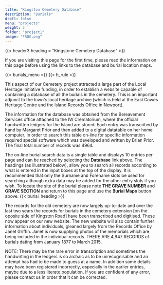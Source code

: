```yaml
---
title: "Kingston Cemetery Database"
description: "Burials"
draft: false
menu: "projects"
weight: 2
folder: "project1"
image: "FROG.png"
---
```





{{< header3 heading = "Kingstone Cemetery Database" >}}

If you are visiting this page for the first time, please read the information on this page before using the links to the database and burial location maps.

{{< burials_menu >}}
{{< h_rule >}}

This aspect of our Cemetery project attracted a large part of the Local Heritage Initiative funding, in order to establish a website capable of containing a database of all the burials in the cemetery. This is an important adjunct to the town's local heritage archive (which is held at the East Cowes Heritage Centre and the Island Records Office in Newport).

The information for the database was obtained from the Bereavement Services office attached to the IW Crematorium, where the official handwritten ledgers for the Island are stored. Each entry was transcribed by hand by Margaret Prior and then added to a digital datatable on her home computer. In order to search this table on-line for specific information required special software which was developed and written by Brian Prior. The final total number of records was 4964. 

The on-line burial search data is a single table and displays 10 entries per page and can be reached by selecting the **Database** link above. The headings (as illustrated below), allow you to search all records according to  what is entered in the input boxes at the top of the display. It is recommended that only the Surname and Forename slots be used for searching although extra data may be added for the other entry slots if you wish. To locate the site of the burial please note **THE GRAVE NUMBER** and **GRAVE SECTION** and return to this page and use the **Burial Maps** button above.
{{< burial_heading >}}  


The records for the old cemetery are now largely up-to-date and over the last two years the records for burials in the cemetery extension [on the oposite side of Kingston Road] have been transcribed and digitised. These now appear on our new website. The new website will also contain further information about individuals, gleaned largely from the Records Office by Janet Griffin. Janet is now supplying photos of the memorials which are being included in the individual records. THERE ARE 4,947 RECORDS of burials dating from January 1877 to March 2015.


NOTE: There may be the rare error in transcription and sometimes the handwriting in the ledgers is so archaic as to be unrecognisable and an attempt has had to be made to guess at a name. In addition some details may have been registered incorrectly, especially in the earlier entries, maybe due to a less literate population. If you are confident of any error, please contact us in order that it can be corrected.


